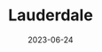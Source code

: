 ---
title: "Lauderdale"
type: city
date: 2023-06-24
hashtag: lauderdale
borders:
  - Falcon Heights
  - Minneapolis
  - Roseville
  - Saint Paul
county:
  - Ramsey County
state:
  - Minnesota
tags:
  - city
  - Ramsey County
---